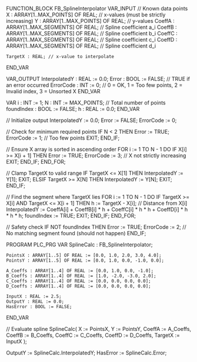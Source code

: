 FUNCTION_BLOCK FB_SplineInterpolator
VAR_INPUT
    // Known data points
    X : ARRAY[1..MAX_POINTS] OF REAL; // x-values (must be strictly increasing)
    Y : ARRAY[1..MAX_POINTS] OF REAL; // y-values
    CoeffA : ARRAY[1..MAX_SEGMENTS] OF REAL; // Spline coefficient a_i
    CoeffB : ARRAY[1..MAX_SEGMENTS] OF REAL; // Spline coefficient b_i
    CoeffC : ARRAY[1..MAX_SEGMENTS] OF REAL; // Spline coefficient c_i
    CoeffD : ARRAY[1..MAX_SEGMENTS] OF REAL; // Spline coefficient d_i

    TargetX : REAL; // x-value to interpolate
END_VAR

VAR_OUTPUT
    InterpolatedY : REAL := 0.0;
    Error : BOOL := FALSE; // TRUE if an error occurred
    ErrorCode : INT := 0; // 0 = OK, 1 = Too few points, 2 = Invalid index, 3 = Unsorted X
END_VAR

VAR
    i : INT := 1;
    N : INT := MAX_POINTS; // Total number of points
    foundIndex : BOOL := FALSE;
    h : REAL := 0.0;
END_VAR

// Initialize output
InterpolatedY := 0.0;
Error := FALSE;
ErrorCode := 0;

// Check for minimum required points
IF N < 2 THEN
    Error := TRUE;
    ErrorCode := 1; // Too few points
    EXIT;
END_IF;

// Ensure X array is sorted in ascending order
FOR i := 1 TO N - 1 DO
    IF X[i] >= X[i + 1] THEN
        Error := TRUE;
        ErrorCode := 3; // X not strictly increasing
        EXIT;
    END_IF;
END_FOR;

// Clamp TargetX to valid range
IF TargetX <= X[1] THEN
    InterpolatedY := Y[1];
    EXIT;
ELSIF TargetX >= X[N] THEN
    InterpolatedY := Y[N];
    EXIT;
END_IF;

// Find the segment where TargetX lies
FOR i := 1 TO N - 1 DO
    IF TargetX >= X[i] AND TargetX <= X[i + 1] THEN
        h := TargetX - X[i]; // Distance from X[i]
        InterpolatedY := CoeffA[i] + CoeffB[i] * h + CoeffC[i] * h * h + CoeffD[i] * h * h * h;
        foundIndex := TRUE;
        EXIT;
    END_IF;
END_FOR;

// Safety check
IF NOT foundIndex THEN
    Error := TRUE;
    ErrorCode := 2; // No matching segment found (should not happen)
END_IF;

PROGRAM PLC_PRG
VAR
    SplineCalc : FB_SplineInterpolator;

    PointsX : ARRAY[1..5] OF REAL := [0.0, 1.0, 2.0, 3.0, 4.0];
    PointsY : ARRAY[1..5] OF REAL := [0.0, 1.0, 0.0, -1.0, 0.0];

    A_Coeffs : ARRAY[1..4] OF REAL := [0.0, 1.0, 0.0, -1.0];
    B_Coeffs : ARRAY[1..4] OF REAL := [1.0, -2.0, -3.0, 2.0];
    C_Coeffs : ARRAY[1..4] OF REAL := [0.0, 0.0, 0.0, 0.0];
    D_Coeffs : ARRAY[1..4] OF REAL := [0.0, 0.0, 0.0, 0.0];

    InputX : REAL := 2.5;
    OutputY : REAL := 0.0;
    HasError : BOOL := FALSE;
END_VAR

// Evaluate spline
SplineCalc(
    X := PointsX,
    Y := PointsY,
    CoeffA := A_Coeffs,
    CoeffB := B_Coeffs,
    CoeffC := C_Coeffs,
    CoeffD := D_Coeffs,
    TargetX := InputX
);

OutputY := SplineCalc.InterpolatedY;
HasError := SplineCalc.Error;
